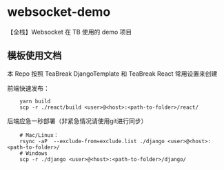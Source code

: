 # websocket-demo
 【全栈】Websocket 在 TB 使用的 demo 项目

## 模板使用文档
本 Repo 按照 TeaBreak DjangoTemplate 和 TeaBreak React 常用设置来创建

前端快速发布：
```
    yarn build
    scp -r ./react/build <user>@<host>:<path-to-folder>/react/
```

后端应急一秒部署（非紧急情况请使用git进行同步）
```
    # Mac/Linux：
    rsync -aP  --exclude-from=exclude.list ./django <user>@<host>:<path-to-folder>/
    # Windows
    scp -r ./django <user>@<host>:<path-to-folder>/django/
```